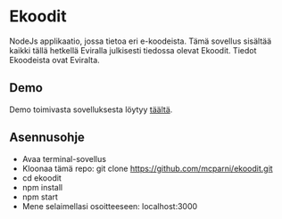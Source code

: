 # Ekoodit
NodeJs applikaatio, jossa tietoa eri e-koodeista. Tämä sovellus sisältää kaikki tällä hetkellä Eviralla julkisesti tiedossa olevat Ekoodit. Tiedot Ekoodeista ovat Eviralta.

## Demo
Demo toimivasta sovelluksesta löytyy <a href="https://radiant-falls-66895.herokuapp.com/" target="_blank">täältä</a>.

## Asennusohje
- Avaa terminal-sovellus
- Kloonaa tämä repo: git clone https://github.com/mcparni/ekoodit.git
- cd ekoodit 
- npm install
- npm start
- Mene selaimellasi osoitteeseen: localhost:3000
